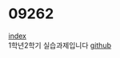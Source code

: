# 09262
[index](https://subtle-dusk-f81302.netlify.app/)
<br>1학년2학기 실습과제입니다
[github]([/00ts/work/0915/0926/index.html](https://subtle-dusk-f81302.netlify.app/))
